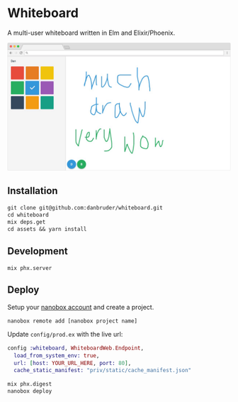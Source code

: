 # Whiteboard

A multi-user whiteboard written in Elm and Elixir/Phoenix.

![screenshot](https://github.com/danbruder/whiteboard/raw/master/screenshot.png)

## Installation

```
git clone git@github.com:danbruder/whiteboard.git
cd whiteboard
mix deps.get
cd assets && yarn install
```

## Development

```
mix phx.server
```

## Deploy

Setup your [nanobox account](https://nanobox.io) and create a project.

```
nanobox remote add [nanobox project name]
```

Update `config/prod.ex` with the live url: 

```elixir
config :whiteboard, WhiteboardWeb.Endpoint,
  load_from_system_env: true,
  url: [host: YOUR_URL_HERE, port: 80],
  cache_static_manifest: "priv/static/cache_manifest.json"
```

```
mix phx.digest
nanobox deploy
```

